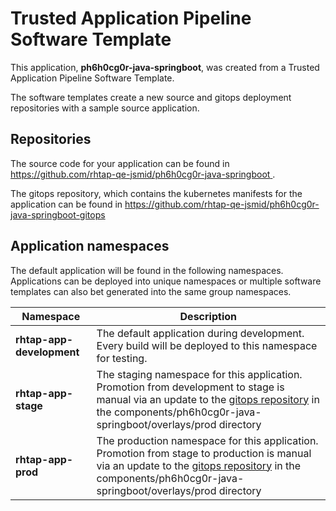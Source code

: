 # Trusted Application Pipeline Software Template

This application, **ph6h0cg0r-java-springboot**, was created from a Trusted Application Pipeline Software Template.

The software templates create a new source and gitops deployment repositories with a sample source application. 

## Repositories

The source code for your application can be found in [https://github.com/rhtap-qe-jsmid/ph6h0cg0r-java-springboot ](https://github.com/rhtap-qe-jsmid/ph6h0cg0r-java-springboot ).
 
The gitops repository, which contains the kubernetes manifests for the application can be found in 
[https://github.com/rhtap-qe-jsmid/ph6h0cg0r-java-springboot-gitops ](https://github.com/rhtap-qe-jsmid/ph6h0cg0r-java-springboot-gitops ) 

## Application namespaces 

The default application will be found in the following namespaces. Applications can be deployed into unique namespaces or multiple software templates can also bet generated into the same group namespaces.  

|  Namespace   |  Description   |  
| -------- | -------- |   
| **rhtap-app-development** | The default application during development. Every build will be deployed to this namespace for testing. | 
| **rhtap-app-stage** | The staging namespace for this application. Promotion from development to stage is manual via an update to the [gitops repository](https://github.com/rhtap-qe-jsmid/ph6h0cg0r-java-springboot-gitops ) in the components/ph6h0cg0r-java-springboot/overlays/prod directory |  
| **rhtap-app-prod** | The production namespace for this application. Promotion from stage to production is manual via an update to the [gitops repository](https://github.com/rhtap-qe-jsmid/ph6h0cg0r-java-springboot-gitops ) in the components/ph6h0cg0r-java-springboot/overlays/prod directory | 